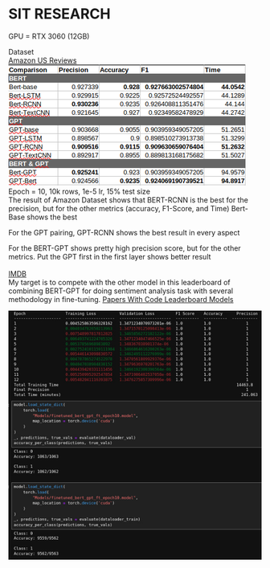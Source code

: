 # SIT RESEARCH

GPU = RTX 3060 (12GB)

Dataset <br>
<a href="https://huggingface.co/datasets/amazon_us_reviews">Amazon US Reviews</a>
<br>
![Alt text](/Result/Result-Amazon.png "Result of Amazon Dataset")
<br>
Epoch = 10, 10k rows, 1e-5 lr, 15% test size <br>
The result of Amazon Dataset shows that BERT-RCNN is the best for the precision, but for the other metrics (accuracy, F1-Score, and Time) Bert-Base shows the best

For the GPT pairing, GPT-RCNN shows the best result in every aspect

For the BERT-GPT shows pretty high precision score, but for the other metrics. Put the GPT first in the first layer shows better result
<br>
<br>
<a href="https://huggingface.co/datasets/imdb">IMDB</a>
<br>
My target is to compete with the other model in this leaderboard of combining BERT-GPT for doing sentiment analysis task with several methodology in fine-tuning. <a href="https://paperswithcode.com/sota/sentiment-analysis-on-imdb">Papers With Code Leaderboard Models</a> <br>

![Alt text](/Result/Result-IMDB.jpeg "Result of IMDB Dataset")

